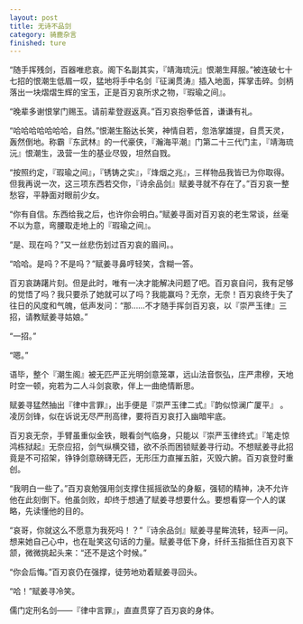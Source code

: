 ```yaml
---
layout: post
title: 无诗不品剑
category: 骑鹿杂言
finished: ture
---
```


“随手挥残剑，百器唯悲哀。阁下名副其实，『靖海琉沅』恨潮生拜服。”被连破七十七招的恨潮生低眉一叹，猛地将手中名剑『征澜贯涛』插入地面，挥掌击碎。剑柄落出一块熠熠生辉的宝玉，正是百刃哀所求之物，『瑕瑜之间』。

“晚辈多谢恨掌门赐玉。请前辈登遐返真。”百刃哀抱拳低首，谦谦有礼。

“哈哈哈哈哈哈哈，自然。”恨潮生豁达长笑，神情自若，忽浩掌雄提，自贯天灵，轰然倒地。称霸『东武林』的一代豪侠，『瀚海平潮』门第二十三代门主，『靖海琉沅』恨潮生，汲营一生的基业尽毁，坦然自戮。

“按照约定，『瑕瑜之间』，『锈铸之实』，『烽烟之兆』，三样物品我皆已为你取得。但我再说一次，这三项东西若交你，『诗余品剑』赋姜寻就不存在了。”百刃哀一整愁容，平静面对眼前少女。

“你有自信。东西给我之后，也许你会明白。”赋姜寻面对百刃哀的老生常谈，丝毫不以为意，弯腰取走地上的『瑕瑜之间』。

“是、现在吗？”又一丝悲伤划过百刃哀的眉间。。

“哈哈。是吗？不是吗？”赋姜寻鼻哼轻笑，含糊一答。

百刃哀踌躇片刻。但是此时，唯有一决才能解决问题了吧。百刃哀自问，我有足够的觉悟了吗？我只要杀了她就可以了吗？我能赢吗？无奈，无奈！百刃哀终于失了往日的风度和气魄，低声发问：“那……不才随手挥剑百刃哀，以『崇严玉律』三招，请教赋姜寻姑娘。”

“一招。”

“嗯。”

语毕，整个『潮生阁』被无匹严正光明剑意笼罩，远山法音恢弘，庄严肃穆，天地时空一顿，宛若为二人斗剑哀歌，伴上一曲绝情断思。

赋姜寻猛然抽出『律中言罪』，出手便是『崇严玉律二式』『韵似惊澜广厦平』 。凌厉剑锋，似在诉说无尽严刑高律，要将百刃哀打入幽暗牢底。

百刃哀无奈，手臂虽重似金铁，眼看剑气临身，只能以『崇严玉律终式』『笔走惊鸿栋狱起』无奈应招，剑气纵横交错，欲不杀而困锁赋姜寻行动。不想赋姜寻此招竟是不可招架，铮铮剑意磅礴无匹，无形压力直摧五脏，灭毁六腑。百刃哀登时重创。

“我明白一些了。”百刃哀勉强用剑支撑住摇摇欲坠的身躯，强韧的精神，决不允许他在此刻倒下。他虽剑败，却终于想通了赋姜寻想要什么。要想看穿一个人的谋略，先读懂他的目的。

“哀哥，你就这么不愿意为我死吗！？”『诗余品剑』赋姜寻星眸流转，轻声一问。想来她自己心中，也在耻笑这句话的力量。赋姜寻低下身，纤纤玉指抵住百刃哀下颔，微微挑起头来：“还不是这个时候。”

“你会后悔。”百刃哀仍在强撑，徒劳地劝着赋姜寻回头。

“哈！”赋姜寻冷笑。

儒门定刑名剑——『律中言罪』，直直贯穿了百刃哀的身体。
